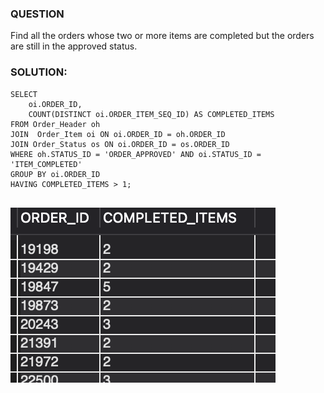 ### QUESTION

Find all the orders whose two or more items are completed but the orders are still in the approved status.

### SOLUTION:

```
SELECT
    oi.ORDER_ID,
    COUNT(DISTINCT oi.ORDER_ITEM_SEQ_ID) AS COMPLETED_ITEMS
FROM Order_Header oh
JOIN  Order_Item oi ON oi.ORDER_ID = oh.ORDER_ID
JOIN Order_Status os ON oi.ORDER_ID = os.ORDER_ID
WHERE oh.STATUS_ID = 'ORDER_APPROVED' AND oi.STATUS_ID = 'ITEM_COMPLETED' 
GROUP BY oi.ORDER_ID
HAVING COMPLETED_ITEMS > 1;


```

![Alt text](image.png)